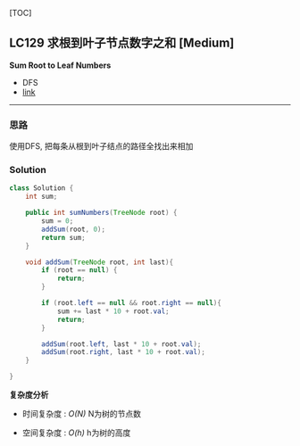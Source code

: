 [TOC]
## LC129 求根到叶子节点数字之和 [Medium]
**Sum Root to Leaf Numbers**

- DFS
- [link](https://leetcode.com/problems/sum-root-to-leaf-numbers/description/)
---
### 思路
使用DFS, 把每条从根到叶子结点的路径全找出来相加

### Solution

```java
class Solution {
    int sum;

    public int sumNumbers(TreeNode root) {
        sum = 0;
        addSum(root, 0);
        return sum;
    }

    void addSum(TreeNode root, int last){
        if (root == null) {
            return;
        }

        if (root.left == null && root.right == null){
            sum += last * 10 + root.val;
            return;
        }

        addSum(root.left, last * 10 + root.val);
        addSum(root.right, last * 10 + root.val);
    }

}

```

**复杂度分析**

* 时间复杂度 : *O(N)* N为树的节点数 

* 空间复杂度 : *O(h)* h为树的高度

